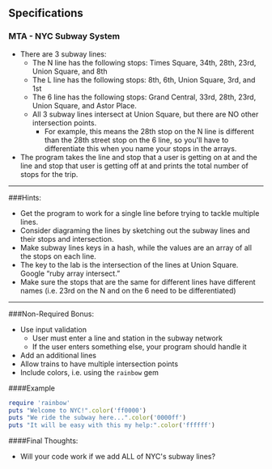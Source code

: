 ## Specifications

### MTA - NYC Subway System

- There are 3 subway lines:
	- The N line has the following stops: Times Square, 34th, 28th, 23rd, Union Square, and 8th
	- The L line has the following stops: 8th, 6th, Union Square, 3rd, and 1st
	- The 6 line has the following stops: Grand Central, 33rd, 28th, 23rd, Union Square, and Astor Place.
	- All 3 subway lines intersect at Union Square, but there are NO other intersection points.
		- For example, this means the 28th stop on the N line is different than the 28th street stop on the 6 line, so you'll have to differentiate this when you name your stops in the arrays.
- The program takes the line and stop that a user is getting on at and the line 
and stop that user is getting off at and prints the total number of stops for the trip.

---

###Hints: 
- Get the program to work for a single line before trying to tackle multiple lines.
- Consider diagraming the lines by sketching out the subway lines and their stops and intersection.
- Make subway lines keys in a hash, while the values are an array of all the stops on each line.
- The key to the lab is the intersection of the lines at Union Square. Google “ruby array intersect.”
- Make sure the stops that are the same for different lines have different names (i.e. 23rd on the N and on the 6 need to be differentiated)

---

###Non-Required Bonus:
- Use input validation
	- User must enter a line and station in the subway network
	- If the user enters something else, your program should handle it
- Add an additional lines
- Allow trains to have multiple intersection points
- Include colors, i.e. using the `rainbow` gem

####Example
```ruby
require 'rainbow'
puts "Welcome to NYC!".color('ff0000')
puts "We ride the subway here...".color('0000ff')
puts "It will be easy with this my help:".color('ffffff')

```

####Final Thoughts:
- Will your code work if we add ALL of NYC's subway lines?
